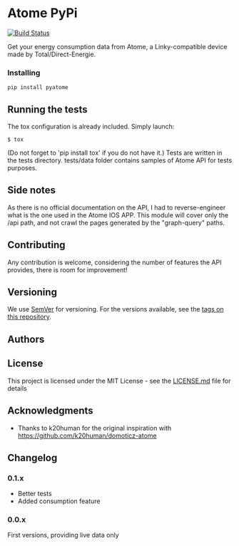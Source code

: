 # Atome PyPi

[![Build Status](https://travis-ci.com/BaQs/pyAtome.svg?branch=master)](https://travis-ci.com/BaQs/pyAtome)


Get your energy consumption data from Atome, a Linky-compatible device made by Total/Direct-Energie.

### Installing


```
pip install pyatome
```



## Running the tests
The tox configuration is already included.
Simply launch:
```
$ tox
```

(Do not forget to 'pip install tox' if you do not have it.)
Tests are written in the tests directory.
tests/data folder contains samples of Atome API for tests purposes.


## Side notes

As there is no official documentation on the API, I had to reverse-engineer what is the one used in the Atome IOS APP.
This module will cover only the /api path, and not crawl the pages generated by the "graph-query" paths.


## Contributing

Any contribution is welcome, considering the number of features the API provides, there is room for improvement!

## Versioning

We use [SemVer](http://semver.org/) for versioning. For the versions available, see the [tags on this repository](https://github.com/baqs/pyAtome/tags). 

## Authors

## License

This project is licensed under the MIT License - see the [LICENSE.md](LICENSE.md) file for details

## Acknowledgments

* Thanks to k20human for the original inspiration with https://github.com/k20human/domoticz-atome

## Changelog

### 0.1.x
- Better tests
- Added consumption feature

### 0.0.x
First versions, providing live data only